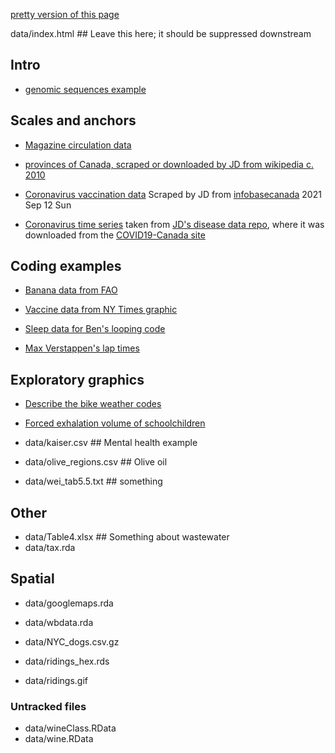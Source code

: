 
[pretty version of this page](index.html)

data/index.html ## Leave this here; it should be suppressed downstream

## Intro

* [genomic sequences example](data/sequencing_costs_oct2015.csv)

## Scales and anchors

* [Magazine circulation data](data/circulation.csv)

* [provinces of Canada, scraped or downloaded by JD from wikipedia c. 2010](data/canada.tsv)

* [Coronavirus vaccination data](data/canada_vaccines.tsv) Scraped by JD from [infobasecanada](https://health-infobasecanada.ca/covid-19/vaccination-coverage/) 2021 Sep 12 Sun

* [Coronavirus time series](data/coronaCA.csv) taken from [JD's disease data repo](https://github.com/mac-theobio/Disease_data.git), where it was downloaded from the [COVID19-Canada site](https://wzmli.github.io/COVID19-Canada/README.md)

## Coding examples

* [Banana data from FAO](data/FAOSTAT_data_1-7-2018.csv)

* [Vaccine data from NY Times graphic](data/vaccine_data_online.csv)

* [Sleep data for Ben's looping code](data/sleep.csv)

* [Max Verstappen's lap times](data/vlaps.rds)

## Exploratory graphics

* [Describe the bike weather codes](data/bike_weather.csv)
* [Forced exhalation volume of schoolchildren](data/fev.csv)

* data/kaiser.csv ## Mental health example
* data/olive_regions.csv ## Olive oil
* data/wei_tab5.5.txt ## something

## Other ##

* data/Table4.xlsx ## Something about wastewater
* data/tax.rda

## Spatial
* data/googlemaps.rda
* data/wbdata.rda

* data/NYC_dogs.csv.gz
* data/ridings_hex.rds
* data/ridings.gif














### Untracked files ###

* data/wineClass.RData
* data/wine.RData
